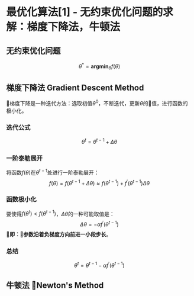 # 最优化算法[1] - 无约束优化问题的求解：梯度下降法，牛顿法
## 无约束优化问题
$$\theta^* = \mathbf{argmin}_{\theta}{f(\theta)}$$
## 梯度下降法 Gradient Descent Method
梯度下降是一种迭代方法：选取初值$\theta^0$，不断迭代，更新$\theta$的值，进行函数的极小化。
### 迭代公式
$$\theta^t = \theta^{t-1} + \Delta{\theta}$$
### 一阶泰勒展开
将函数$f(\theta)$在$\theta^{t-1}$处进行一阶泰勒展开：
$$f(\theta) = f(\theta^{t-1}+\Delta{\theta}) \approx f(\theta^{t-1}) + f^{\prime}(\theta^{t-1})\Delta{\theta}$$
### 函数极小化
要使得$f(\theta^t) < f(\theta^{t-1})$，$\Delta{\theta}$的一种可能取值是：
$$\Delta{\theta} = -\alpha f^{\prime}(\theta^{t-1})$$
**即：参数沿着负梯度方向前进一小段步长**。
### 总结
$$\theta^t = \theta^{t-1} - \alpha f^{\prime}(\theta^{t-1})$$
## 牛顿法 Newton's Method